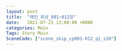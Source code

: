 ```yaml
---
layout: post
title:  "메인_회상_001~012장"
date:   2021-07-21 13:00:00 +0000
categories: Main
Tags: Story Main
SceneCode: ["scene_skip_cp001-012_q1_s10"]
---
```

